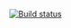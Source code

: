 [![Build status](https://ci.appveyor.com/api/projects/status/owpoaa8cvqns56sc?svg=true)](https://ci.appveyor.com/project/NeuroK-hub/ajs-9-2)
